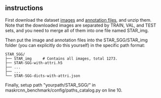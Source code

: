 
## instructions
<!-- Download the [STAR_SGG.zip]() file and unzip it, then set the paths in maskrcnn_benchmark/config/paths_catalog.py on line 10. \
STAR_SGG.zip contains the SGG need files, e.g. STAR-SGG-with-attri.h5, etc. -->

First download the dataset [images](https://huggingface.co/datasets/Zhuzi24/STAR) and [annotation files](), and unzip them. Note that the downloaded images are separated by TRAIN, VAL, and TEST sets, and you need to merge all of them into one file named STAR_img.

Then put the image and annotation files into the STAR_SGG/STAR_img folder (you can explicitly do this yourself) in the specific path format:
```
STAR_SGG/
├── STAR_img     # Contains all images, total 1273.
├── STAR-SGG-with-attri.h5
├── ...
├── ...
└── STAR-SGG-dicts-with-attri.json
```
Finally, setup path "yourpath/STAR_SGG/" in maskrcnn_benchmark/config/paths_catalog.py on line 10.
